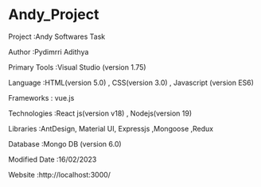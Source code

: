 # Andy_Project

 

Project                 :Andy Softwares Task  

Author                  :Pydimrri Adithya 

Primary Tools     :Visual Studio (version 1.75) 

Language             :HTML(version 5.0) , CSS(version 3.0) , Javascript (version ES6)

Frameworks       : vue.js 

Technologies     :React js(version v18) , Nodejs(version 19)

Libraries               :AntDesign, Material UI, Expressjs ,Mongoose ,Redux

Database             :Mongo DB (version 6.0)

Modified Date   :16/02/2023  

Website               :http://localhost:3000/  
